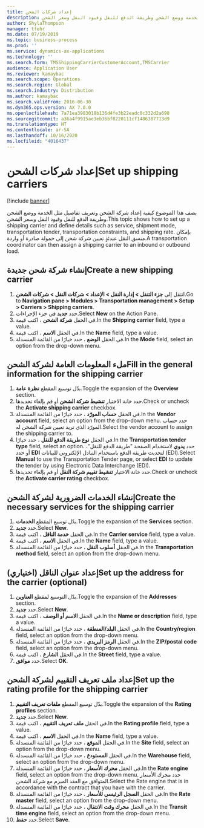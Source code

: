 ```yaml
---
title: إعداد شركات الشحن
description: يصف هذا الموضوع كيفية إعداد شركة الشحن‬ وتعريف تفاصيل مثل الخدمة ووضع الشحن وطريقة الدفع للنقل وقيود النقل وسعر الشحن.
author: ShylaThompson
manager: tfehr
ms.date: 07/19/2019
ms.topic: business-process
ms.prod: ''
ms.service: dynamics-ax-applications
ms.technology: ''
ms.search.form: TMSShippingCarrierCustomerAccount,TMSCarrier
audience: Application User
ms.reviewer: kamaybac
ms.search.scope: Operations
ms.search.region: Global
ms.search.industry: Distribution
ms.author: kamaybac
ms.search.validFrom: 2016-06-30
ms.dyn365.ops.version: AX 7.0.0
ms.openlocfilehash: 7a71ea3983018b136d4fe3b22eadc0c332d2a698
ms.sourcegitcommit: a36a4f9915ae3eb36bf8220111cf1486387713d9
ms.translationtype: HT
ms.contentlocale: ar-SA
ms.lasthandoff: 10/16/2020
ms.locfileid: "4016437"
---
```

# <a name="set-up-shipping-carriers"></a><span data-ttu-id="547cc-103">إعداد شركات الشحن</span><span class="sxs-lookup"><span data-stu-id="547cc-103">Set up shipping carriers</span></span>

[!include [banner](../../includes/banner.md)]

<span data-ttu-id="547cc-104">يصف هذا الموضوع كيفية إعداد شركة الشحن‬ وتعريف تفاصيل مثل الخدمة ووضع الشحن وطريقة الدفع للنقل وقيود النقل وسعر الشحن.</span><span class="sxs-lookup"><span data-stu-id="547cc-104">This topic shows how to set up a shipping carrier and define details such as service, shipment mode, transportation tender, transportation constraints, and shipping rate.</span></span> <span data-ttu-id="547cc-105">بإمكان منسق النقل عندئذٍ تعيين شركة شحن إلى حمولة صادرة أو واردة.</span><span class="sxs-lookup"><span data-stu-id="547cc-105">A transportation coordinator can then assign a shipping carrier to an inbound or outbound load.</span></span>


## <a name="create-a-new-shipping-carrier"></a><span data-ttu-id="547cc-106">إنشاء شركة شحن جديدة</span><span class="sxs-lookup"><span data-stu-id="547cc-106">Create a new shipping carrier</span></span>
1. <span data-ttu-id="547cc-107">انتقل إلى **جزء التنقل > إدارة النقل > الإعداد > شركات النقل > شركات الشحن**.</span><span class="sxs-lookup"><span data-stu-id="547cc-107">Go to **Navigation pane > Modules > Transportation management > Setup > Carriers > Shipping carriers**.</span></span>
2. <span data-ttu-id="547cc-108">حدد **جديد** في جزء الإجراءات.</span><span class="sxs-lookup"><span data-stu-id="547cc-108">Select **New** on the Action Pane.</span></span>
3. <span data-ttu-id="547cc-109">في الحقل **شركة الشحن‬** ، اكتب قيمة.</span><span class="sxs-lookup"><span data-stu-id="547cc-109">In the **Shipping carrier** field, type a value.</span></span>
4. <span data-ttu-id="547cc-110">في الحقل **الاسم** ، اكتب قيمة.</span><span class="sxs-lookup"><span data-stu-id="547cc-110">In the **Name** field, type a value.</span></span>
5. <span data-ttu-id="547cc-111">في الحقل **الوضع** ، حدد خيارًا من القائمة المنسدلة.</span><span class="sxs-lookup"><span data-stu-id="547cc-111">In the **Mode** field, select an option from the drop-down menu.</span></span>

## <a name="fill-in-the-general-information-for-the-shipping-carrier"></a><span data-ttu-id="547cc-112">ملء المعلومات العامة لشركة الشحن</span><span class="sxs-lookup"><span data-stu-id="547cc-112">Fill in the general information for the shipping carrier</span></span>
1. <span data-ttu-id="547cc-113">بدّل توسيع المقطع  **نظرة عامة‬**.</span><span class="sxs-lookup"><span data-stu-id="547cc-113">Toggle the expansion of the **Overview** section.</span></span>
2. <span data-ttu-id="547cc-114">حدد خانة الاختيار **تنشيط شركة الشحن** أو قم بإلغاء تحديدها.</span><span class="sxs-lookup"><span data-stu-id="547cc-114">Check or uncheck the **Activate shipping carrier** checkbox.</span></span>
3. <span data-ttu-id="547cc-115">في الحقل **حساب المورّد** ، حدد خيارًا من القائمة المنسدلة.</span><span class="sxs-lookup"><span data-stu-id="547cc-115">In the **Vendor account** field, select an option from the drop-down menu.</span></span> <span data-ttu-id="547cc-116">حدد حساب المورّد الذي تريد تعيين شركة الشحن له.</span><span class="sxs-lookup"><span data-stu-id="547cc-116">Select the vendor account to assign the shipping carrier to.</span></span>  
4. <span data-ttu-id="547cc-117">في الحقل **نوع طريقة الدفع للنقل** ، حدد خيارًا.</span><span class="sxs-lookup"><span data-stu-id="547cc-117">In the **Transportation tender type** field, select an option.</span></span> <span data-ttu-id="547cc-118">حدد **يدوي** لاستخدام الصفحة "طريقة الدفع للنقل‬"، أو حدد **EDI** لتحديث طريقة الدفع باستخدام التبادل الإلكتروني للبيانات (EDI).</span><span class="sxs-lookup"><span data-stu-id="547cc-118">Select **Manual** to use the Transportation Tender page, or select **EDI** to update the tender by using Electronic Data Interchange (EDI).</span></span>  
5. <span data-ttu-id="547cc-119">حدد خانة الاختيار **تنشيط تقييم شركة النقل‬‬** أو قم بإلغاء تحديدها.</span><span class="sxs-lookup"><span data-stu-id="547cc-119">Check or uncheck the **Activate carrier rating** checkbox.</span></span>

## <a name="create-the-necessary-services-for-the-shipping-carrier"></a><span data-ttu-id="547cc-120">إنشاء الخدمات الضرورية لشركة الشحن</span><span class="sxs-lookup"><span data-stu-id="547cc-120">Create the necessary services for the shipping carrier</span></span>
1. <span data-ttu-id="547cc-121">بدّل توسيع المقطع **الخدمات‬**.</span><span class="sxs-lookup"><span data-stu-id="547cc-121">Toggle the expansion of the **Services** section.</span></span>
2. <span data-ttu-id="547cc-122">حدد **جديد**.</span><span class="sxs-lookup"><span data-stu-id="547cc-122">Select **New**.</span></span>
3. <span data-ttu-id="547cc-123">في الحقل **خدمة الناقل** ‬‬، اكتب قيمة.</span><span class="sxs-lookup"><span data-stu-id="547cc-123">In the **Carrier service** field, type a value.</span></span>
4. <span data-ttu-id="547cc-124">في الحقل **الاسم** ، اكتب قيمة.</span><span class="sxs-lookup"><span data-stu-id="547cc-124">In the **Name** field, type a value.</span></span>
5. <span data-ttu-id="547cc-125">في الحقل **أسلوب النقل‬** ، حدد خيارًا من القائمة المنسدلة.</span><span class="sxs-lookup"><span data-stu-id="547cc-125">In the **Transportation method** field, select an option from the drop-down menu.</span></span>

## <a name="set-up-the-address-for-the-carrier-optional"></a><span data-ttu-id="547cc-126">إعداد عنوان الناقل (اختياري)</span><span class="sxs-lookup"><span data-stu-id="547cc-126">Set up the address for the carrier (optional)</span></span>
1. <span data-ttu-id="547cc-127">بدّل التوسيع لمقطع **العناوين**.</span><span class="sxs-lookup"><span data-stu-id="547cc-127">Toggle the expansion of the **Addresses** section.</span></span>
2. <span data-ttu-id="547cc-128">حدد **جديد**.</span><span class="sxs-lookup"><span data-stu-id="547cc-128">Select **New**.</span></span>
3. <span data-ttu-id="547cc-129">في الحقل **الاسم أو الوصف** ، اكتب قيمة.</span><span class="sxs-lookup"><span data-stu-id="547cc-129">In the **Name or description** field, type a value.</span></span>
4. <span data-ttu-id="547cc-130">في الحقل **البلد/المنطقة** ، حدد خيارًا من القائمة المنسدلة.</span><span class="sxs-lookup"><span data-stu-id="547cc-130">In the **Country/region** field, select an option from the drop-down menu.</span></span>
5. <span data-ttu-id="547cc-131">في الحقل **الرمز البريدي** ، حدد خيارًا من القائمة المنسدلة.</span><span class="sxs-lookup"><span data-stu-id="547cc-131">In the **ZIP/postal code** field, select an option from the drop-down menu.</span></span>
6. <span data-ttu-id="547cc-132">في الحقل **الشارع** ، اكتب قيمة.</span><span class="sxs-lookup"><span data-stu-id="547cc-132">In the **Street** field, type a value.</span></span>
7. <span data-ttu-id="547cc-133">حدد **موافق**.</span><span class="sxs-lookup"><span data-stu-id="547cc-133">Select **OK**.</span></span>

## <a name="set-up-the-rating-profile-for-the-shipping-carrier"></a><span data-ttu-id="547cc-134">إعداد ملف تعريف التقييم لشركة الشحن</span><span class="sxs-lookup"><span data-stu-id="547cc-134">Set up the rating profile for the shipping carrier</span></span>
1. <span data-ttu-id="547cc-135">بدّل توسيع المقطع **ملفات تعريف التقييم‬‬**.</span><span class="sxs-lookup"><span data-stu-id="547cc-135">Toggle the expansion of the **Rating profiles** section.</span></span>
2. <span data-ttu-id="547cc-136">حدد **جديد**.</span><span class="sxs-lookup"><span data-stu-id="547cc-136">Select **New**.</span></span>
3. <span data-ttu-id="547cc-137">في الحقل **ملف تعريف التقييم‬** ، اكتب قيمة.</span><span class="sxs-lookup"><span data-stu-id="547cc-137">In the **Rating profile** field, type a value.</span></span>
4. <span data-ttu-id="547cc-138">في الحقل **الاسم** ، اكتب قيمة.</span><span class="sxs-lookup"><span data-stu-id="547cc-138">In the **Name** field, type a value.</span></span>
5. <span data-ttu-id="547cc-139">في الحقل **الموقع** ، حدد خيارًا من القائمة المنسدلة.</span><span class="sxs-lookup"><span data-stu-id="547cc-139">In the **Site** field, select an option from the drop-down menu.</span></span>
6. <span data-ttu-id="547cc-140">في الحقل **المستودع** ، حدد خيارًا من القائمة المنسدلة.</span><span class="sxs-lookup"><span data-stu-id="547cc-140">In the **Warehouse** field, select an option from the drop-down menu.</span></span>
7. <span data-ttu-id="547cc-141">في الحقل **محرك الأسعار** ، حدد خيارًا من القائمة المنسدلة.</span><span class="sxs-lookup"><span data-stu-id="547cc-141">In the **Rate engine** field, select an option from the drop-down menu.</span></span> <span data-ttu-id="547cc-142">حدد محرك الأسعار‬ المتوافق مع العقد المبرم مع شركة الشحن.</span><span class="sxs-lookup"><span data-stu-id="547cc-142">Select the Rate engine that is in accordance with the contract that you have with the carrier.</span></span>  
8. <span data-ttu-id="547cc-143">في الحقل **السجل الرئيسي للأسعار‬** ، حدد خيارًا من القائمة المنسدلة.</span><span class="sxs-lookup"><span data-stu-id="547cc-143">In the **Rate master** field, select an option from the drop-down menu.</span></span>
9. <span data-ttu-id="547cc-144">في الحقل **محرك وقت الانتقال‬** ، حدد خيارًا من القائمة المنسدلة.</span><span class="sxs-lookup"><span data-stu-id="547cc-144">In the **Transit time engine** field, select an option from the drop-down menu.</span></span>
10. <span data-ttu-id="547cc-145">حدد **حفظ**.</span><span class="sxs-lookup"><span data-stu-id="547cc-145">Select **Save**.</span></span>

